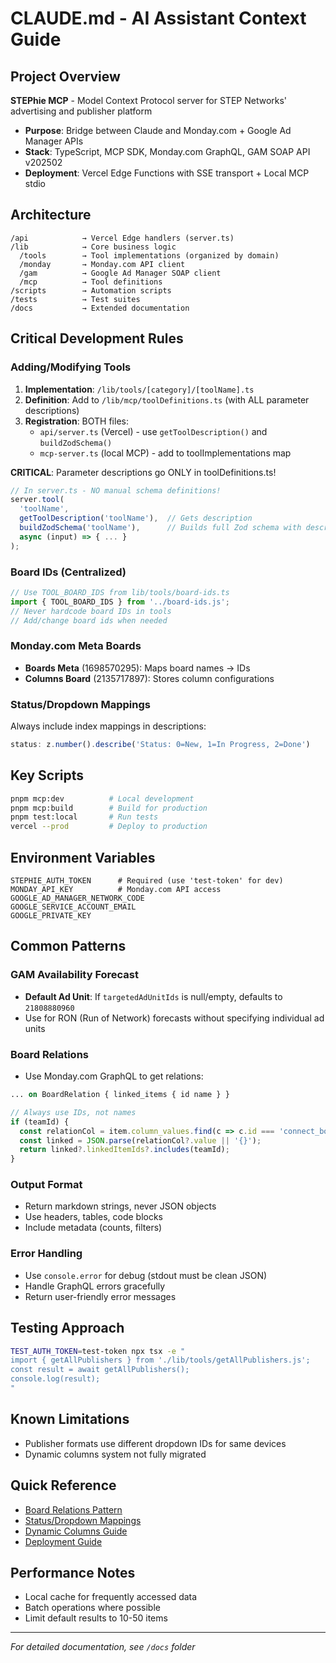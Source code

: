 # CLAUDE.md - AI Assistant Context Guide

## Project Overview

**STEPhie MCP** - Model Context Protocol server for STEP Networks' advertising and publisher platform

- **Purpose**: Bridge between Claude and Monday.com + Google Ad Manager APIs
- **Stack**: TypeScript, MCP SDK, Monday.com GraphQL, GAM SOAP API v202502
- **Deployment**: Vercel Edge Functions with SSE transport + Local MCP stdio

## Architecture

```folders
/api            → Vercel Edge handlers (server.ts)
/lib            → Core business logic
  /tools        → Tool implementations (organized by domain)
  /monday       → Monday.com API client
  /gam          → Google Ad Manager SOAP client
  /mcp          → Tool definitions
/scripts        → Automation scripts
/tests          → Test suites
/docs           → Extended documentation
```

## Critical Development Rules

### Adding/Modifying Tools

1. **Implementation**: `/lib/tools/[category]/[toolName].ts`
2. **Definition**: Add to `/lib/mcp/toolDefinitions.ts` (with ALL parameter descriptions)
3. **Registration**: BOTH files:
   - `api/server.ts` (Vercel) - use `getToolDescription()` and `buildZodSchema()`
   - `mcp-server.ts` (local MCP) - add to toolImplementations map

**CRITICAL**: Parameter descriptions go ONLY in toolDefinitions.ts!
```typescript
// In server.ts - NO manual schema definitions!
server.tool(
  'toolName',
  getToolDescription('toolName'),  // Gets description
  buildZodSchema('toolName'),      // Builds full Zod schema with descriptions
  async (input) => { ... }
);
```

### Board IDs (Centralized)

```typescript
// Use TOOL_BOARD_IDS from lib/tools/board-ids.ts
import { TOOL_BOARD_IDS } from '../board-ids.js';
// Never hardcode board IDs in tools
// Add/change board ids when needed
```

### Monday.com Meta Boards

- **Boards Meta** (1698570295): Maps board names → IDs
- **Columns Board** (2135717897): Stores column configurations

### Status/Dropdown Mappings

Always include index mappings in descriptions:

```typescript
status: z.number().describe('Status: 0=New, 1=In Progress, 2=Done')
```

## Key Scripts

```bash
pnpm mcp:dev          # Local development
pnpm mcp:build        # Build for production  
pnpm test:local       # Run tests
vercel --prod         # Deploy to production
```

## Environment Variables

```env
STEPHIE_AUTH_TOKEN      # Required (use 'test-token' for dev)
MONDAY_API_KEY          # Monday.com API access
GOOGLE_AD_MANAGER_NETWORK_CODE
GOOGLE_SERVICE_ACCOUNT_EMAIL
GOOGLE_PRIVATE_KEY
```

## Common Patterns

### GAM Availability Forecast

- **Default Ad Unit**: If `targetedAdUnitIds` is null/empty, defaults to `21808880960`
- Use for RON (Run of Network) forecasts without specifying individual ad units

### Board Relations

- Use Monday.com GraphQL to get relations:

```GraphQL
... on BoardRelation { linked_items { id name } }
```

```typescript
// Always use IDs, not names
if (teamId) {
  const relationCol = item.column_values.find(c => c.id === 'connect_boards__1');
  const linked = JSON.parse(relationCol?.value || '{}');
  return linked?.linkedItemIds?.includes(teamId);
}
```

### Output Format

- Return markdown strings, never JSON objects
- Use headers, tables, code blocks
- Include metadata (counts, filters)

### Error Handling

- Use `console.error` for debug (stdout must be clean JSON)
- Handle GraphQL errors gracefully
- Return user-friendly error messages

## Testing Approach

```bash
TEST_AUTH_TOKEN=test-token npx tsx -e "
import { getAllPublishers } from './lib/tools/getAllPublishers.js';
const result = await getAllPublishers();
console.log(result);
"
```

## Known Limitations

- Publisher formats use different dropdown IDs for same devices
- Dynamic columns system not fully migrated

## Quick Reference

- [Board Relations Pattern](docs/technical/BOARD_RELATIONS_PATTERN.md)
- [Status/Dropdown Mappings](docs/technical/STATUS_DROPDOWN_MAPPINGS.md)
- [Dynamic Columns Guide](docs/technical/DYNAMIC_COLUMNS_MIGRATION_GUIDE.md)
- [Deployment Guide](docs/deployment/DEPLOYMENT.md)

## Performance Notes

- Local cache for frequently accessed data
- Batch operations where possible
- Limit default results to 10-50 items

---
*For detailed documentation, see `/docs` folder*
